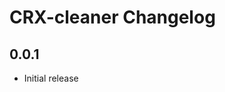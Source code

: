 <!-- Keep a Changelog guide -> https://keepachangelog.com -->

# CRX-cleaner Changelog

## 0.0.1
- Initial release
